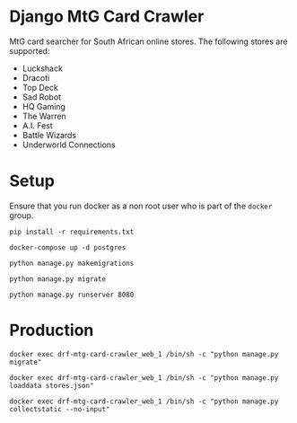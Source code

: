 # Django MtG Card Crawler

MtG card searcher for South African online stores. The following stores are supported:

- Luckshack
- Dracoti
- Top Deck
- Sad Robot
- HQ Gaming
- The Warren
- A.I. Fest
- Battle Wizards
- Underworld Connections


# Setup

Ensure that you run docker as a non root user who is part of the `docker` group.

```
pip install -r requirements.txt
```

```
docker-compose up -d postgres
```

```
python manage.py makemigrations
```

```
python manage.py migrate
```

```
python manage.py runserver 8080
```

# Production

```shell
docker exec drf-mtg-card-crawler_web_1 /bin/sh -c "python manage.py migrate"
```

```shell
docker exec drf-mtg-card-crawler_web_1 /bin/sh -c "python manage.py loaddata stores.json"
```

```shell
docker exec drf-mtg-card-crawler_web_1 /bin/sh -c "python manage.py collectstatic --no-input"
```
